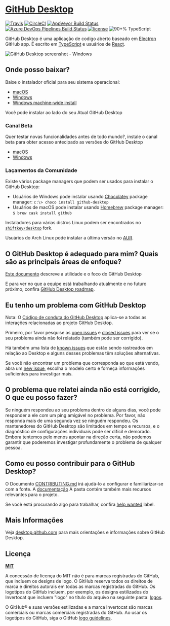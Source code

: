 # [GitHub Desktop](https://desktop.github.com)

[![Travis](https://img.shields.io/travis/desktop/desktop.svg?style=flat-square&label=Travis+CI)](https://travis-ci.org/desktop/desktop)
[![CircleCI](https://img.shields.io/circleci/project/github/desktop/desktop.svg?style=flat-square&label=CircleCI)](https://circleci.com/gh/desktop/desktop)
[![AppVeyor Build Status](https://img.shields.io/appveyor/ci/github-windows/desktop/development.svg?style=flat-square&label=AppVeyor&logo=appveyor)](https://ci.appveyor.com/project/github-windows/desktop/branch/development)
[![Azure DevOps Pipelines Build Status](https://dev.azure.com/github/Desktop/_apis/build/status/Continuous%20Integration)](https://dev.azure.com/github/Desktop/_build/latest?definitionId=3)
[![license](https://img.shields.io/github/license/desktop/desktop.svg?style=flat-square)](https://github.com/desktop/desktop/blob/development/LICENSE)
![90+% TypeScript](https://img.shields.io/github/languages/top/desktop/desktop.svg?style=flat-square&colorB=green)

GitHub Desktop é uma aplicação de codigo aberto baseado em [Electron](https://electron.atom.io)
GitHub app. É escrito em [TypeScript](http://www.typescriptlang.org) e
usuários de [React](https://facebook.github.io/react/).

![GitHub Desktop screenshot - Windows](https://cloud.githubusercontent.com/assets/359239/26094502/a1f56d02-3a5d-11e7-8799-23c7ba5e5106.png)

## Onde posso baixar?
Baixe o instalador oficial para seu sistema operacional:

 - [macOS](https://central.github.com/deployments/desktop/desktop/latest/darwin)
 - [Windows](https://central.github.com/deployments/desktop/desktop/latest/win32)
 - [Windows machine-wide install](https://central.github.com/deployments/desktop/desktop/latest/win32?format=msi)

Você pode instalar ao lado do seu Atual GitHub Desktop

### Canal Beta

Quer testar novas funcionalidades antes de todo mundo?, instale o canal beta para obter acesso antecipado as versões do GitHub Desktop

 - [macOS](https://central.github.com/deployments/desktop/desktop/latest/darwin?env=beta)
 - [Windows](https://central.github.com/deployments/desktop/desktop/latest/win32?env=beta)

### Laçamentos da Comunidade

Existe vários package managers que podem ser usados para instalar o GitHub Desktop:
 - Usuários de Windows pode instalar usando [Chocolatey](https://chocolatey.org/) package manager:
      `c:\> choco install github-desktop`
 - Usuários de macOS pode instalar usando [Homebrew](https://brew.sh/) package manager:
      `$ brew cask install github`

Instaladores para várias distros Linux podem ser encontrados no
[`shiftkey/desktop`](https://github.com/shiftkey/desktop) fork.

Usuários do Arch Linux pode instalar a última versão no
[AUR](https://aur.archlinux.org/packages/github-desktop-bin/).

## O GitHub Desktop é adequado para mim? Quais são as principais áreas de enfoque?

[Este documento](https://github.com/desktop/desktop/blob/development/docs/process/what-is-desktop.md) descreve a utilidade e o foco do GitHub Desktop

E para ver no que a equipe está trabalhando atualmente e no futuro próximo, confira [GitHub Desktop roadmap](https://github.com/desktop/desktop/blob/development/docs/process/roadmap.md).

## Eu tenho um problema com GitHub Desktop

Nota: O [Código de conduta do GitHub Desktop](https://github.com/desktop/desktop/blob/development/CODE_OF_CONDUCT.md) aplica-se a todas as interações relacionadas ao projeto GitHub Desktop.

Primeiro, por favor pesquise as [open issues](https://github.com/desktop/desktop/issues?q=is%3Aopen)
e [closed issues](https://github.com/desktop/desktop/issues?q=is%3Aclosed)
para ver se o seu problema ainda não foi relatado (também pode ser corrigido).

Há também uma lista de [known issues](https://github.com/desktop/desktop/blob/development/docs/known-issues.md)
que estão sendo rastreados em relação ao Desktop e alguns desses problemas têm soluções alternativas.

Se você não encontrar um problema que corresponda ao que está vendo, abra um [new issue](https://github.com/desktop/desktop/issues/new/choose),
escolha o modelo certo e forneça informações suficientes para investigar mais.

## O problema que relatei ainda não está corrigido, O que eu posso fazer?

Se ninguém respondeu ao seu problema dentro de alguns dias, você pode responder a ele com um ping amigável no problema. Por favor, não responda mais de uma segunda vez se ninguém respondeu. Os mantenedores do GitHub Desktop são limitados em tempo e recursos, e o diagnóstico de configurações individuais pode ser difícil e demorado. Embora tentemos pelo menos apontar na direção certa, não podemos garantir que poderemos investigar profundamente o problema de qualquer pessoa.

## Como eu posso contribuir para o GitHub Desktop?

O Documento [CONTRIBUTING.md](./.github/CONTRIBUTING.md) irá ajudá-lo a configurar e familiarizar-se com a fonte. A [documentação](docs/) A pasta contém também mais recursos relevantes para o projeto.

Se você está procurando algo para trabalhar, confira [help wanted](https://github.com/desktop/desktop/issues?q=is%3Aissue+is%3Aopen+label%3A%22help%20wanted%22) label.

## Mais Informações

Veja [desktop.github.com](https://desktop.github.com) para mais orientações e informações sobre GitHub Desktop.

## Licença

**[MIT](LICENSE)**

A concessão de licença do MIT não é para marcas registradas do GitHub, que incluem os designs de logo. O GitHub reserva todos os direitos de marca e direitos autorais em todas as marcas registradas do GitHub. Os logotipos do GitHub incluem, por exemplo, os designs estilizados do Invertocat que incluem "logo" no título do arquivo na seguinte pasta: [logos](app/static/logos).

O GitHub® e suas versões estilizadas e a marca Invertocat são marcas comerciais ou marcas comerciais registradas do GitHub. Ao usar os logotipos do GitHub, siga o GitHub [logo guidelines](https://github.com/logos).
